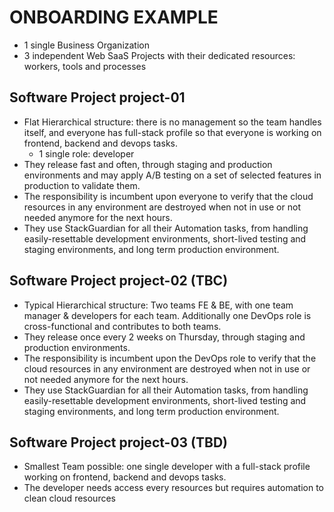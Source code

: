 # ONBOARDING EXAMPLE

- 1 single Business Organization
- 3 independent Web SaaS Projects with their dedicated resources: workers, tools and processes


## Software Project project-01
- Flat Hierarchical structure: there is no management so the team handles itself, and everyone
has full-stack profile so that everyone is working on frontend, backend and devops tasks.
    - 1 single role: developer
- They release fast and often, through staging and production environments and
may apply A/B testing on a set of selected features in production to validate them.
- The responsibility is incumbent upon everyone to verify that the cloud resources in any environment are
destroyed when not in use or not needed anymore for the next hours.
- They use StackGuardian for all their Automation tasks, from handling easily-resettable
development environments, short-lived testing and staging environments, and long term production
environment.


## Software Project project-02 (TBC)
- Typical Hierarchical structure: Two teams FE & BE, with one team manager & developers for each team.
Additionally one DevOps role is cross-functional and contributes to both teams.
- They release once every 2 weeks on Thursday, through staging and production environments.
- The responsibility is incumbent upon the DevOps role to verify that the cloud resources in any environment are
destroyed when not in use or not needed anymore for the next hours.
- They use StackGuardian for all their Automation tasks, from handling easily-resettable
development environments, short-lived testing and staging environments, and long term production
environment.


## Software Project project-03 (TBD)
- Smallest Team possible: one single developer with a full-stack profile working on frontend, backend and devops tasks.
- The developer needs access every resources but requires automation to clean cloud resources
